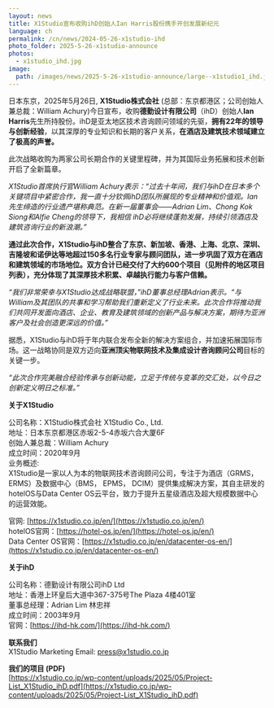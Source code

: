 ```yaml
---
layout: news
title: X1Studio宣布收购ihD创始人Ian Harris股份携手开创发展新纪元
language: ch
permalink: /cn/news/2024-05-26-x1studio-ihd
photo_folder: 2025-5-26-x1studio-announce
photos:
  - x1studio_ihd.jpg
image:
  path: /images/news/2025-5-26-x1studio-announce/large--x1studio1_ihd.jpg
---
```


日本东京，2025年5月26日, **X1Studio株式会社** (总部：东京都港区；公司创始人兼总裁：William Achury)今日宣布，收购**德勤设计有限公司**（ihD）创始人**Ian Harris**先生所持股份。ihD是亚太地区技术咨询顾问领域的先驱，**拥有22年的领导与创新经验**，以其深厚的专业知识和长期的客户关系，**在酒店及建筑技术领域建立了极高的声誉。** <!-- more --> 

此次战略收购为两家公司长期合作的关键里程碑，并为其国际业务拓展和技术创新开启了全新篇章。

*X1Studio首席执行官William Achury表示：“过去十年间，我们与ihD在日本多个关键项目中紧密合作，我一直十分钦佩ihD团队所展现的专业精神和价值观。Ian先生缔造的行业遗产堪称典范。在新一届董事会——Adrian Lim、Chong Kok Siong和Alfie Cheng的领导下，我相信 ihD必将继续蓬勃发展，持续引领酒店及建筑咨询行业的新浪潮。”*

**通过此次合作，X1Studio与ihD整合了东京、新加坡、香港、上海、北京、深圳、吉隆坡和诺伊达等地超过150多名行业专家与顾问团队，进一步巩固了双方在酒店和建筑领域的市场地位。双方合计已经交付了大约600个项目（见附件的地区项目列表），充分体现了其深厚技术积累、卓越执行能力与客户信赖。**

*“我们非常荣幸与X1Studio达成战略联盟，”ihD董事总经理Adrian表示。“与William及其团队的共事和学习帮助我们重新定义了行业未来。此次合作将推动我们共同开发面向酒店、企业、教育及建筑领域的创新产品与解决方案，期待为亚洲客户及社会创造更深远的价值。”*

据悉，X1Studio与ihD将于年内联合发布全新的解决方案组合，并加速拓展国际市场。这一战略协同是双方迈向**亚洲顶尖物联网技术及集成设计咨询顾问公司**目标的关键一步。

*“此次合作完美融合经验传承与创新动能，立足于传统与变革的交汇处，以今日之创新定义明日之标准。”*


**关于X1Studio**

公司名称：X1Studio株式会社 X1Studio Co., Ltd. <br>
地址：日本东京都港区赤坂2-5-4赤坂六合大厦6F <br>
创始人兼总裁：William Achury <br>
成立时间：2020年9月 <br>
业务概述: <br>
X1Studio是一家以人为本的物联网技术咨询顾问公司，专注于为酒店（GRMS， ERMS）及数据中心（BMS， EPMS， DCIM）提供集成解决方案，其自主研发的hotelOS与Data Center OS云平台，致力于提升五星级酒店及超大规模数据中心的运营效能。

官网: [https://x1studio.co.jp/en/](https://x1studio.co.jp/en/)<br>
hotelOS官网：[https://hotel-os.jp/en/](https://hotel-os.jp/en/)<br>
Data Center OS官网：[https://x1studio.co.jp/en/datacenter-os-en/](https://x1studio.co.jp/en/datacenter-os-en/)<br>

**关于ihD**

公司名称：德勤设计有限公司ihD Ltd <br>
地址：香港上环皇后大道中367-375号The Plaza 4楼401室 <br>
董事总经理：Adrian Lim 林忠祥 <br>
成立时间：2003年9月<br>
官网：[https://ihd-hk.com/](https://ihd-hk.com/)

**联系我们** <br>
X1Studio Marketing 
Email: [press@x1studio.co.jp](mailto:press@x1studio.co.jp)

**我们的项目 (PDF)**<br>
[https://x1studio.co.jp/wp-content/uploads/2025/05/Project-List_X1Studio_ihD.pdf](https://x1studio.co.jp/wp-content/uploads/2025/05/Project-List_X1Studio_ihD.pdf)
